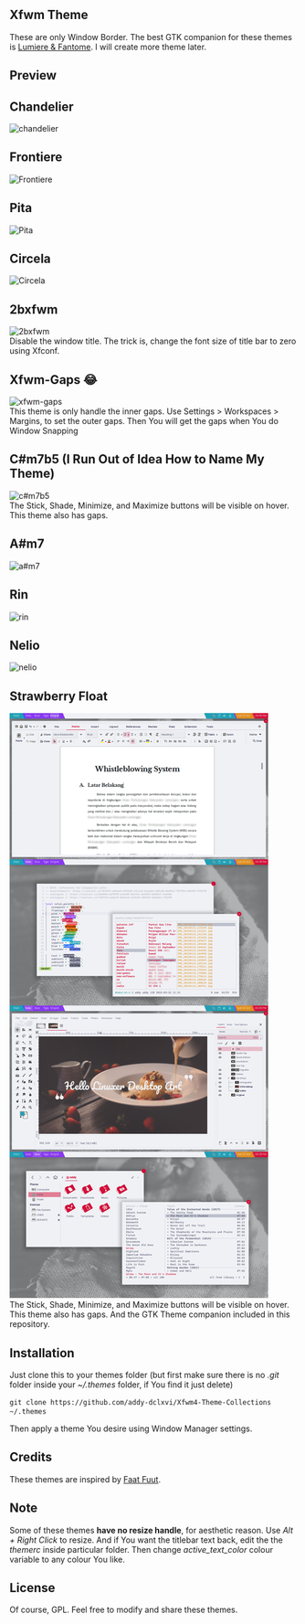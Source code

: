 ## Xfwm Theme
These are only Window Border. The best GTK companion for these themes is [Lumiere & Fantome](https://github.com/addy-dclxvi/gtk-theme-collections). 
I will create more theme later.

## Preview

## Chandelier
![chandelier](https://raw.githubusercontent.com/addy-dclxvi/Xfwm4-Theme-Collections/master/preview-chandelier.jpg) <br />

## Frontiere
![Frontiere](https://raw.githubusercontent.com/addy-dclxvi/Xfwm4-Theme-Collections/master/preview-frontiere.jpg) <br />

## Pita
![Pita](https://raw.githubusercontent.com/addy-dclxvi/Xfwm4-Theme-Collections/master/preview-pita.jpg) <br />

## Circela
![Circela](https://raw.githubusercontent.com/addy-dclxvi/Xfwm4-Theme-Collections/master/preview-circela.jpg) <br />

## 2bxfwm
![2bxfwm](https://raw.githubusercontent.com/addy-dclxvi/Xfwm4-Theme-Collections/master/preview-2bxfwm.jpg) <br />
Disable the window title. The trick is, change the font size of title bar to zero using Xfconf.

## Xfwm-Gaps :joy:
![xfwm-gaps](https://raw.githubusercontent.com/addy-dclxvi/Xfwm4-Theme-Collections/master/preview-xfwm-gaps.jpg) <br />
This theme is only handle the inner gaps. Use Settings > Workspaces > Margins, to set the outer gaps. 
Then You will get the gaps when You do Window Snapping

## C#m7b5 (I Run Out of Idea How to Name My Theme)
![c#m7b5](https://raw.githubusercontent.com/addy-dclxvi/Xfwm4-Theme-Collections/master/preview-csharpm7b5.jpg) <br />
The Stick, Shade, Minimize, and Maximize buttons will be visible on hover. This theme also has gaps.

## A#m7
![a#m7](https://raw.githubusercontent.com/addy-dclxvi/Xfwm4-Theme-Collections/master/preview-asharpm7.jpg) <br />

## Rin
![rin](https://raw.githubusercontent.com/addy-dclxvi/Xfwm4-Theme-Collections/master/preview-rin.jpg) <br />

## Nelio
![nelio](https://raw.githubusercontent.com/addy-dclxvi/Xfwm4-Theme-Collections/master/preview-nelio.jpg) <br />

## Strawberry Float
![strawberry-float](https://raw.githubusercontent.com/addy-dclxvi/Xfwm4-Theme-Collections/master/preview-strawberry-float.jpg) <br />
The Stick, Shade, Minimize, and Maximize buttons will be visible on hover. This theme also has gaps. And the GTK Theme companion included in this repository.

## Installation
Just clone this to your themes folder (but first make sure there is no *.git* folder inside your *~/.themes* folder, if You find it just delete)
```
git clone https://github.com/addy-dclxvi/Xfwm4-Theme-Collections ~/.themes
```
Then apply a theme You desire using Window Manager settings.

## Credits
These themes are inspired by [Faat Fuut](https://www.facebook.com/faat.fuut).

## Note
Some of these themes **have no resize handle**, for aesthetic reason. Use *Alt + Right Click* to resize.
And if You want the titlebar text back, edit the the *themerc* inside particular folder.
Then change *active_text_color* colour variable to any colour You like.

## License
Of course, GPL. Feel free to modify and share these themes.
